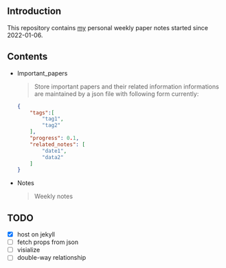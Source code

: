 ## Introduction

This repository contains [my](https://zxzq.me) personal weekly paper notes started since 2022-01-06.

## Contents

- Important_papers
  > Store important papers and their related information
  > informations are maintained by a json file with following form currently:
  ```json
  {
      "tags":[
          "tag1",
          "tag2"
      ],
      "progress": 0.1,
      "related_notes": [
          "date1",
          "data2"
      ]
  }
  ```

- Notes
  > Weekly notes

## TODO

- [x] host on jekyll
- [ ] fetch props from json
- [ ] visialize
- [ ] double-way relationship